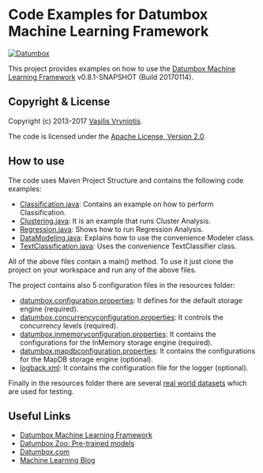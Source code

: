 Code Examples for Datumbox Machine Learning Framework
=====================================================

[![Datumbox](http://www.datumbox.com/img/logo.png)](http://www.datumbox.com/)

This project provides examples on how to use the [Datumbox Machine Learning Framework](https://github.com/datumbox/datumbox-framework/) v0.8.1-SNAPSHOT (Build 20170114).

Copyright & License
-------------------

Copyright (c) 2013-2017 [Vasilis Vryniotis](http://blog.datumbox.com/author/bbriniotis/). 

The code is licensed under the [Apache License, Version 2.0](./LICENSE).

How to use
----------

The code uses Maven Project Structure and contains the following code examples:

- [Classification.java](./src/main/java/com/datumbox/examples/Classification.java): Contains an example on how to perform Classification.
- [Clustering.java](./src/main/java/com/datumbox/examples/Clustering.java): It is an example that runs Cluster Analysis.
- [Regression.java](./src/main/java/com/datumbox/examples/Regression.java): Shows how to run Regression Analysis.
- [DataModeling.java](./src/main/java/com/datumbox/examples/DataModeling.java): Explains how to use the convenience Modeler class.
- [TextClassification.java](./src/main/java/com/datumbox/examples/TextClassification.java): Uses the convenience TextClassifier class.

All of the above files contain a main() method. To use it just clone the project on your workspace and run any of the above files.

The project contains also 5 configuration files in the resources folder:

- [datumbox.configuration.properties](./src/main/resources/datumbox.configuration.properties): It defines for the default storage engine (required).
- [datumbox.concurrencyconfiguration.properties](./src/main/resources/datumbox.concurrencyconfiguration.properties): It controls the concurrency levels (required).
- [datumbox.inmemoryconfiguration.properties](./src/main/resources/datumbox.inmemoryconfiguration.properties): It contains the configurations for the InMemory storage engine (required).
- [datumbox.mapdbconfiguration.properties](./src/main/resources/datumbox.mapdbconfiguration.properties): It contains the configurations for the MapDB storage engine (optional).
- [logback.xml](./src/main/resources/logback.xml): It contains the configuration file for the logger (optional).

Finally in the resources folder there are several [real world datasets](./src/main/resources/datasets/) which are used for testing.

Useful Links
------------

- [Datumbox Machine Learning Framework](https://github.com/datumbox/datumbox-framework/)
- [Datumbox Zoo: Pre-trained models](https://github.com/datumbox/datumbox-framework-zoo/)
- [Datumbox.com](http://www.datumbox.com/)
- [Machine Learning Blog](http://blog.datumbox.com/)

